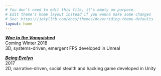 ```yaml
---
# You don't need to edit this file, it's empty on purpose.
# Edit theme's home layout instead if you wanna make some changes
# See: https://jekyllrb.com/docs/themes/#overriding-theme-defaults
layout: home
---
```


<strong><em>[Woe to the Vanquished](/projects/wttv/)</em></strong>
<br>Coming Winter 2018
<br>3D, systems-driven, emergent FPS developed in Unreal

<strong><em>[Being Evelyn](/projects/beingevelyn)</em></strong>
<br>2017
<br>2D, narrative-driven, social stealth and hacking game developed in Unity
